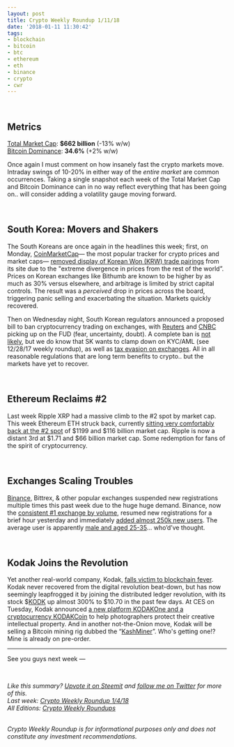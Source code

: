 ```yaml
---
layout: post
title: Crypto Weekly Roundup 1/11/18
date: '2018-01-11 11:30:42'
tags:
- blockchain
- bitcoin
- btc
- ethereum
- eth
- binance
- crypto
- cwr
---
```


<br />

## Metrics

[Total Market Cap](https://coinmarketcap.com/charts/): **$662 billion** (-13% w/w)<br />
[Bitcoin Dominance](https://coinmarketcap.com/charts/#dominance-percentage): **34.6%**  (+2% w/w)

Once again I must comment on how insanely fast the crypto markets move. Intraday swings of 10-20% in either way of the _entire market_ are common occurrences. Taking a single snapshot each week of the Total Market Cap and Bitcoin Dominance can in no way reflect everything that has been going on.. will consider adding a volatility gauge moving forward.

<br />

## South Korea: Movers and Shakers
The South Koreans are once again in the headlines this week; first, on Monday, [CoinMarketCap](https://coinmarketcap.com/)— the most popular tracker for crypto prices and market caps— [removed display of Korean Won (KRW) trade pairings](https://twitter.com/CoinMarketCap/status/950427463804481536) from its site due to the "extreme divergence in prices from the rest of the world”. Prices on Korean exchanges like Bithumb are known to be higher by as much as 30% versus elsewhere, and arbitrage is limited by strict capital controls. The result was a _perceived_ drop in prices across the board, triggering panic selling and exacerbating the situation. Markets quickly recovered.

Then on Wednesday night, South Korean regulators announced a proposed bill to ban cryptocurrency trading on exchanges, with [Reuters](https://www.reuters.com/article/uk-southkorea-bitcoin/south-korea-justice-ministry-prepares-to-ban-cryptocurrency-trading-exchanges-raided-idUSKBN1F002A) and [CNBC](https://www.cnbc.com/2018/01/10/south-korea-official-reportedly-readying-bill-to-ban-all-cryptocurrency-trading.html) picking up on the FUD (fear, uncertainty, doubt). A complete ban is [not likely](https://www.forbes.com/sites/pamelaambler/2017/12/12/south-korea-is-not-banning-bitcoin-trade-financial-regulators-clarify/#6bf331c14270), but we do know that SK wants to clamp down on KYC/AML (see 12/28/17 weekly roundup), as well as [tax evasion on exchanges](https://twitter.com/cryptomanran/status/951317996684873728). All in all reasonable regulations that are long term benefits to crypto.. but the markets have yet to recover.

<br />

## Ethereum Reclaims #2
Last week Ripple XRP had a massive climb to the #2 spot by market cap. This week Ethereum ETH struck back, currently [sitting very comfortably back at the #2 spot](https://coinmarketcap.com/currencies/ethereum/) of $1199 and $116 billion market cap. Ripple is now a distant 3rd at $1.71 and $66 billion market cap. Some redemption for fans of the spirit of cryptocurrency.

<br />

## Exchanges Scaling Troubles
[Binance](https://www.binance.com/?ref=10138930), Bittrex, & other popular exchanges suspended new registrations multiple times this past week due to the huge huge demand. Binance, now the [consistent #1 exchange by volume](https://coinmarketcap.com/exchanges/volume/24-hour/), resumed new registrations for a brief hour yesterday and immediately [added almost 250k new users](https://twitter.com/cz_binance/status/951030756477878273). The average user is apparently [male and aged 25-35](https://www.bloomberg.com/news/articles/2018-01-11/world-s-top-ranked-crypto-venue-added-240-000-users-in-one-hour)... who’d’ve thought.

<br />

## Kodak Joins the Revolution
Yet another real-world company, Kodak, [falls victim to blockchain fever](https://www.buzzfeed.com/ryanmac/experts-call-kodaks-bitcoin-mining-scheme-a-scam?utm_term=.doX2rBPoK#.kx8ERpanW). Kodak never recovered from the digital revolution beat-down, but has now seemingly leapfrogged it by joining the distributed ledger revolution, with its stock $[KODK](http://www.nasdaq.com/symbol/kodk/interactive-chart?timeframe=5d) up almost 300% to $10.70 in the past few days. At CES on Tuesday, Kodak announced [a new platform KODAKOne and a cryptocurrency KODAKCoin](https://www.kodak.com/us/en/kodakone/default.htm) to help photographers protect their creative intellectual property. And in another not-the-Onion move, Kodak will be selling a Bitcoin mining rig dubbed the “[KashMiner](http://www.businessinsider.com/kashminer-kodak-bitcoin-mining-2018-1)”. Who's getting one!? Mine is already on pre-order.

---

See you guys next week —

<br />

*Like this summary? [Upvote it on Steemit](https://steemit.com/cryptocurrency/@aeto/aeto-s-crypto-weekly-roundup-1-11-18) and [follow me on Twitter](https://twitter.com/tonyin) for more of this.*<br />*Last week: [Crypto Weekly Roundup 1/4/18](https://tonyy.in/crypto-weekly-roundup-1-4-18/)*<br />*All Editions: [Crypto Weekly Roundups](https://tonyy.in/tag/cwr/)*

<br />*Crypto Weekly Roundup is for informational purposes only and does not constitute any investment recommendations.*